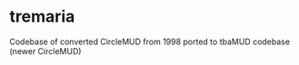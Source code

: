 tremaria
========

Codebase of converted CircleMUD from 1998 ported to tbaMUD codebase (newer CircleMUD)
